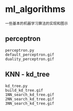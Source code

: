 # ml_algorithms
    一些基本的机器学习算法的实现和图示
## perceptron
    perceptron.py
    default_perceptron.gif
    duality_perceptron.gif
## KNN - kd_tree
    kd_tree.py
    build_kd_tree.gif
    1NN_search_kd_tree.gif
    2NN_search_kd_tree.gif
    3NN_search_kd_tree.gif
